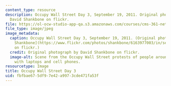 ```yaml
---
content_type: resource
description: Occupy Wall Street Day 3, September 19, 2011. Original photograph by
  David Shankbone on flickr.
file: https://ol-ocw-studio-app-qa.s3.amazonaws.com/courses/cms-361-networked-social-movements-media-mobilization-spring-2014/fbfbae675df97e42a9973cde471fa53f_cms-361s14.jpg
file_type: image/jpeg
image_metadata:
  caption: Occupy Wall Street Day 3, September 19, 2011. (Original photograph by [David
    Shankbone](https://www.flickr.com/photos/shankbone/6163977003/in/set-72157627710064844)
    on flickr.)
  credit: Original photograph by David Shankbone on flickr.
  image-alt: Scene from the Occupy Wall Street protests of people around a table covered
    with laptops and cell phones.
resourcetype: Image
title: Occupy Wall Street Day 3
uid: fbfbae67-5df9-7e42-a997-3cde471fa53f
---
```


